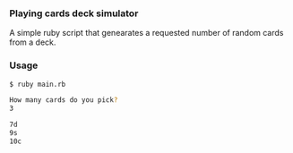 ### Playing cards deck simulator

A simple ruby script that genearates a requested number of random cards from a deck.

### Usage

``` sh
$ ruby main.rb

How many cards do you pick?
3

7d
9s
10c
```

